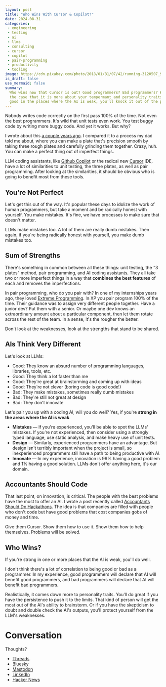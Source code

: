 ```yaml
---
layout: post
title: "Who Wins With Cursor & Copilot?"
date: 2024-08-31
categories:
 - engineering
 - testing
 - ai
 - llms
 - consulting
 - cursor
 - copilot
 - pair-programming
 - productivity
 - tooling
image: https://cdn.pixabay.com/photo/2018/01/31/07/42/running-3120507_960_720.jpg
is_draft: false
use_mermaid: false
summary: 
  Who wins now that Cursor is out? Good programmers? Bad programmers? Here, I make
  the case that it is more about your tempermant and personality traits. If you're
  good in the places where the AI is weak, you'll knock it out of the park.
---
```


Nobody writes code correctly on the first pass 100% of the time. Not even the best programmers.
It's wild that unit tests even work. You test buggy code by writing more buggy code. And yet it works.
But why? 

I wrote about this [a couple years ago][orig]. I compared it to a process my dad told me about,
where you can make a plate that's precision smooth by taking three rough plates and carefully
grinding them together. Crazy, huh. You can make a perfect thing out of imperfect things.

LLM coding assistants, like [Github Copilot][gh] or the radical new [Cursor][cur] IDE, have a lot of
similarities to unit testing, the three plates, as well as pair programming. After looking at
the similarities, it should be obvious who is going to benefit most from these tools.


## You're Not Perfect
Let's get this out of the way. It's popular these days to idolize the work of human programmers, but take
a moment and be radically honest with yourself. You make mistakes. It's fine, we have processes
to make sure that doesn't matter.

LLMs make mistakes too. A lot of them are really dumb mistakes. Then again, if you're being radically honest
with yourself, you make dumb mistakes too.


## Sum of Strengths
There's something in common between all these things: unit testing, the "3 plates" method, pair 
programming, and AI coding assistants. They all take two or more imperfect things 
in a way that **combines the best features** of each and removes the imperfections.

In pair programming, who do you pair with? In one of my internships years ago, they loved [Extreme
Programming][xp]. In XP you pair program 100% of the time. Their guidance was to assign very different
people together. Have a junior dev? Put them with a senior. Or maybe one dev knows an extraordinary amount
about a particular component, then let them rotate across the rest of the team. In a sense, it's the 
rougher the better. 

Don't look at the weaknesses, look at the strengths that stand to be shared.


## AIs Think Very Different
Let's look at LLMs:

* Good: They know an absurd number of programming languages, libraries, tools, etc.
* Good: They think a lot faster than me
* Good: They're great at brainstorming and coming up with ideas
* Good: They're not clever (boring code is good code!)
* Bad: They make mistakes, sometimes really dumb mistakes
* Bad: They're still not great at design
* Bad: They don't innovate

Let's pair you up with a coding AI, will you do well? Yes, if you're **strong in the areas where the AI is weak**.

* **Mistakes** — If you're experienced, you'll be able to spot the LLMs' mistakes. If you're not experienced,
    then consider using a strongly typed language, use static analysis, and make heavy use of unit tests.
* **Design** — Similarly, experienced programmers have an advantage. But design isn't terribly important when the
    project is small, so inexperienced programmers still have a path to being productive with AI.
* **Innovate** — In my experience, innovation is 99% having a good problem and 1% having a good solution.
    LLMs don't offer anything here, it's our domain.

## Accountants Should Code
That last point, on innovation, is critical. The people with the best problems have the most to offer an AI.
I wrote a post recently called [Accountants Should Do Hackathons][acct]. The idea is that companies are 
filled with people who don't code but have good problems that cost companies gobs of money and time.

Give them Cursor. Show them how to use it. Show them how to help themselves. Problems will be solved.


## Who Wins?
If you're strong in one or more places that the AI is weak, you'll do well.

I don't think there's a lot of correlation to being good or bad as a programmer. In my experience, good 
programmers will declare that AI will benefit good programmers, and bad programmers will declare that AI
will benefit bad programmers. 

Realistically, it comes down more to personality traits. You'll do great if you have the persistence to
push it to the limits. That kind of person will get the most out of the AI's ability to brainstorm. 
Or if you have the skepticism to doubt and double check the AI's outputs, you'll protect yourself from
the LLM's weaknesses.

# Conversation
Thoughts?

* [Threads](https://www.threads.net/@kelloggt/post/C_VycFSOrpB/?xmt=AQGzbD_0maa6XAm-SM356FvPmE5cWjxQULYzMMv6ialo3g)
* [Bluesky](https://bsky.app/profile/kelloggt.bsky.social/post/3l2zntrquu42z)
* [Mastodon](https://hachyderm.io/@kellogh/113057500380281732)
* [LinkedIn](https://www.linkedin.com/posts/tim-kellogg-69802913_who-wins-now-that-cursor-is-a-thing-good-activity-7235681220997656576-mnkU?utm_source=share&utm_medium=member_ios)
* [Hacker News](https://news.ycombinator.com/item?id=41409871)


 [orig]: /blog/2022/04/11/three-plates
 [gh]: https://github.com/features/copilot
 [cur]: https://www.cursor.com/
 [xp]: https://asana.com/resources/extreme-programming-xp
 [acct]: https://timkellogg.me/blog/2024/07/26/hackathons
